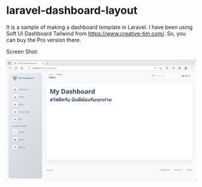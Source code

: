 # laravel-dashboard-layout

It is a sample of making a dashboard template in Laravel. I have been using Soft UI Dashboard Tailwind from https://www.creative-tim.com/. So, you can buy the Pro version there.

Screen Shot:

![Screen Shot](screenshot.png?raw=true "Screen Shot")